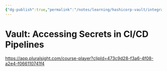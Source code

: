 ```yaml
---
{"dg-publish":true,"permalink":"/notes/learning/hashicorp-vault/integrating-hashicorp-vault-in-devops-workflows/02-accessing-secrets-in-cicd-pipelines/","dgHomeLink":true,"dgPassFrontmatter":false,"dgShowBacklinks":true,"dgShowLocalGraph":true}
---
```


# Vault: Accessing Secrets in CI/CD Pipelines

<https://app.pluralsight.com/course-player?clipId=473c9d28-f3a6-4f08-a2e4-f066110741f4>

